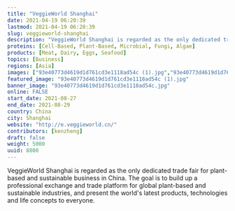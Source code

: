 ```yaml
---
title: "VeggieWorld Shanghai"
date: 2021-04-19 06:20:39
lastmod: 2021-04-19 06:20:39
slug: veggieworld-shanghai
description: "VeggieWorld Shanghai is regarded as the only dedicated trade fair for plant-based and sustainable business in China. The goal is to build up a professional exchange and trade platform for global plant-based and sustainable industries, and present the world's latest products, technologies and life concepts to everyone."
proteins: [Cell-Based, Plant-Based, Microbial, Fungi, Algae]
products: [Meat, Dairy, Eggs, Seafood]
topics: [Business]
regions: [Asia]
images: ["93e40773d4619d1d761cd3e1118ad54c (1).jpg","93e40773d4619d1d761cd3e1118ad54c.jpg"]
featured_image: "93e40773d4619d1d761cd3e1118ad54c (1).jpg"
banner_image: "93e40773d4619d1d761cd3e1118ad54c.jpg"
online: FALSE
start_date: 2021-08-27
end_date: 2021-08-29
country: China
city: Shanghai
website: "http://e.veggieworld.cn/"
contributors: [kenzheng]
draft: false
weight: 5000
uuid: 8800
---
```

VeggieWorld Shanghai is regarded as the only dedicated trade fair for
plant-based and sustainable business in China. The goal is to build up a
professional exchange and trade platform for global plant-based and
sustainable industries, and present the world\'s latest products,
technologies and life concepts to everyone.
